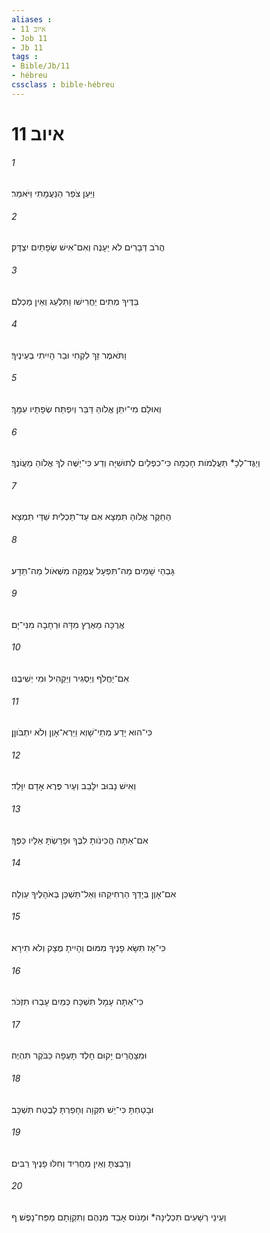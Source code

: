 ```yaml
---
aliases : 
- איוב 11
- Job 11
- Jb 11
tags : 
- Bible/Jb/11
- hébreu
cssclass : bible-hébreu
---
```


# איוב 11

###### 1
וַיַּעַן צֹפַר הַנַּעֲמָתִי וַיֹּאמַר׃
###### 2
הֲרֹב דְּבָרִים לֹא יֵעָנֶה וְאִם־אִישׁ שְׂפָתַיִם יִצְדָּק׃
###### 3
בַּדֶּיךָ מְתִים יַחֲרִישׁו וַתִּלְעַג וְאֵין מַכְלִם׃
###### 4
וַתֹּאמֶר זַךְ לִקְחִי וּבַר הָיִיתִי בְעֵינֶיךָ׃
###### 5
וְאוּלָם מִי־יִתֵּן אֱלֹוהַּ דַּבֵּר וְיִפְתַּח שְׂפָתָיו עִמָּךְ׃
###### 6
וְיַגֶּד־לְכָ* תַּעֲלֻמֹות חָכְמָה כִּי־כִפְלַיִם לְתוּשִׁיָּה וְדַע כִּי־יַשֶּׁה לְךָ אֱלֹוהַ מֵעֲוֹנֶךָ׃
###### 7
הַחֵקֶר אֱלֹוהַ תִּמְצָא אִם עַד־תַּכְלִית שַׁדַּי תִּמְצָא׃
###### 8
גָּבְהֵי שָׁמַיִם מַה־תִּפְעָל עֲמֻקָּה מִשְּׁאֹול מַה־תֵּדָע׃
###### 9
אֲרֻכָּה מֵאֶרֶץ מִדָּהּ וּרְחָבָה מִנִּי־יָם׃
###### 10
אִם־יַחֲלֹף וְיַסְגִּיר וְיַקְהִיל וּמִי יְשִׁיבֶנּוּ׃
###### 11
כִּי־הוּא יָדַע מְתֵי־שָׁוְא וַיַּרְא־אָוֶן וְלֹא יִתְבֹּוןָן׃
###### 12
וְאִישׁ נָבוּב יִלָּבֵב וְעַיִר פֶּרֶא אָדָם יִוָּלֵד׃
###### 13
אִם־אַתָּה הֲכִינֹותָ לִבֶּךָ וּפָרַשְׂתָּ אֵלָיו כַּפֶּךָ׃
###### 14
אִם־אָוֶן בְּיָדְךָ הַרְחִיקֵהוּ וְאַל־תַּשְׁכֵּן בְּאֹהָלֶיךָ עַוְלָה׃
###### 15
כִּי־אָז תִּשָּׂא פָנֶיךָ מִמּוּם וְהָיִיתָ מֻצָק וְלֹא תִירָא׃
###### 16
כִּי־אַתָּה עָמָל תִּשְׁכָּח כְּמַיִם עָבְרוּ תִזְכֹּר׃
###### 17
וּמִצָּהֳרַיִם יָקוּם חָלֶד תָּעֻפָה כַּבֹּקֶר תִּהְיֶה׃
###### 18
וּבָטַחְתָּ כִּי־יֵשׁ תִּקְוָה וְחָפַרְתָּ לָבֶטַח תִּשְׁכָּב׃
###### 19
וְרָבַצְתָּ וְאֵין מַחֲרִיד וְחִלּוּ פָנֶיךָ רַבִּים׃
###### 20
וְעֵינֵי רְשָׁעִים תִּכְלֶינָה* וּמָנֹוס אָבַד מִנְהֶם וְתִקְוָתָם מַפַּח־נָפֶשׁ׃ ף
